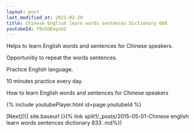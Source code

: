 ```yaml
---
layout: post
last_modified_at: 2021-03-29
title: Chinese English learn words sentences Dictionary 608 
youtubeId: T9vSbEwynUI
---
```

 
 
Helps to learn English words and sentences for Chinese speakers.

Opportunitiy to repeat the words sentences. 

Practice English language. 
 
10 minutes practice every day. 
 
How to learn English words and sentences for Chinese speakers 
 
{% include youtubePlayer.html id=page.youtubeId %}
 
 
[Next]({{ site.baseurl }}{% link  split1/_posts/2015-05-01-Chinese english learn words sentences dictionary 833 .md%})
 

